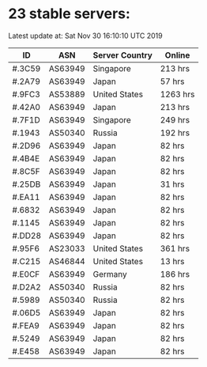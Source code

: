 # 23 stable servers:

Latest update at: Sat Nov 30 16:10:10 UTC 2019

| ID | ASN | Server Country | Online |
| -- | --- | -------------- | ------ |
| #.3C59 | AS63949 | Singapore | 213 hrs |
| #.2A79 | AS63949 | Japan | 57 hrs |
| #.9FC3 | AS53889 | United States | 1263 hrs |
| #.42A0 | AS63949 | Japan | 213 hrs |
| #.7F1D | AS63949 | Singapore | 249 hrs |
| #.1943 | AS50340 | Russia | 192 hrs |
| #.2D96 | AS63949 | Japan | 82 hrs |
| #.4B4E | AS63949 | Japan | 82 hrs |
| #.8C5F | AS63949 | Japan | 82 hrs |
| #.25DB | AS63949 | Japan | 31 hrs |
| #.EA11 | AS63949 | Japan | 82 hrs |
| #.6832 | AS63949 | Japan | 82 hrs |
| #.1145 | AS63949 | Japan | 82 hrs |
| #.DD28 | AS63949 | Japan | 82 hrs |
| #.95F6 | AS23033 | United States | 361 hrs |
| #.C215 | AS46844 | United States | 13 hrs |
| #.E0CF | AS63949 | Germany | 186 hrs |
| #.D2A2 | AS50340 | Russia | 82 hrs |
| #.5989 | AS50340 | Russia | 82 hrs |
| #.06D5 | AS63949 | Japan | 82 hrs |
| #.FEA9 | AS63949 | Japan | 82 hrs |
| #.5249 | AS63949 | Japan | 82 hrs |
| #.E458 | AS63949 | Japan | 82 hrs |

